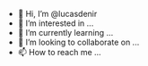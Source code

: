 - 👋 Hi, I’m @lucasdenir
- 👀 I’m interested in ...
- 🌱 I’m currently learning ...
- 💞️ I’m looking to collaborate on ...
- 📫 How to reach me ...

<!---
lucasdenir/lucasdenir is a ✨ special ✨ repository because its `README.md` (this file) appears on your GitHub profile.
You can click the Preview link to take a look at your changes.
--->
